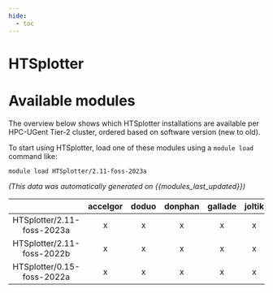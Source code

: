 ```yaml
---
hide:
  - toc
---
```


HTSplotter
==========

# Available modules


The overview below shows which HTSplotter installations are available per HPC-UGent Tier-2 cluster, ordered based on software version (new to old).

To start using HTSplotter, load one of these modules using a `module load` command like:

```shell
module load HTSplotter/2.11-foss-2023a
```

*(This data was automatically generated on {{modules_last_updated}})*  

| |accelgor|doduo|donphan|gallade|joltik|shinx|skitty|
| :---: | :---: | :---: | :---: | :---: | :---: | :---: | :---: |
|HTSplotter/2.11-foss-2023a|x|x|x|x|x|x|x|
|HTSplotter/2.11-foss-2022b|x|x|x|x|x|-|x|
|HTSplotter/0.15-foss-2022a|x|x|x|x|x|-|x|
